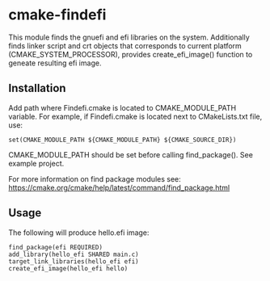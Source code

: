 # cmake-findefi
This module finds the gnuefi and efi libraries on the system.
Additionally finds linker script and crt objects that corresponds to current
platform (CMAKE_SYSTEM_PROCESSOR), provides create_efi_image() function
to geneate resulting efi image.

## Installation

Add path where Findefi.cmake is located to CMAKE_MODULE_PATH variable.
For example, if Findefi.cmake is located next to CMakeLists.txt file, use:

```
set(CMAKE_MODULE_PATH ${CMAKE_MODULE_PATH} ${CMAKE_SOURCE_DIR})
```

CMAKE_MODULE_PATH should be set before calling find_package().
See example project.

For more information on find package modules see:
https://cmake.org/cmake/help/latest/command/find_package.html

## Usage

The following will produce hello<arch>.efi image:

```
find_package(efi REQUIRED)
add_library(hello_efi SHARED main.c)
target_link_libraries(hello_efi efi)
create_efi_image(hello_efi hello)
```

